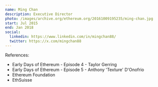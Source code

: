 ```yaml
---
name: Ming Chan
description: Executive Director
photo: /images/archive.org/ethereum.org/20161009195235/ming-chan.jpg
start: Jul 2015
end: Jan 2018
social:
  linkedin: https://www.linkedin.com/in/mingchan88/
  twitter: https://x.com/mingchan88
---
```



References:

- Early Days of Ethereum - Episode 4 - Taylor Gerring
- Early Days of Ethereum - Episode 5 - Anthony 'Texture' D'Onofrio
- Ethereum Foundation
- EthSuisse

